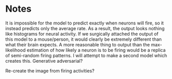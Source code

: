 # Notes

It is impossible for the model to predict exactly when neurons will fire, so it instead predicts only the average rate.
As a result, the output looks nothing like histograms for neural activity.
If we surgically attached the output of this model to a mouse/person, it would clearly be extremely different than what their brain expects.
A more reasonable thing to output than the max-likelihood estimation of how likely a neuron is to be firing would be a replica of semi-random firing patterns.
I will attempt to make a second model which creates this. Generative adversarial?

Re-create the image from firing activities?
